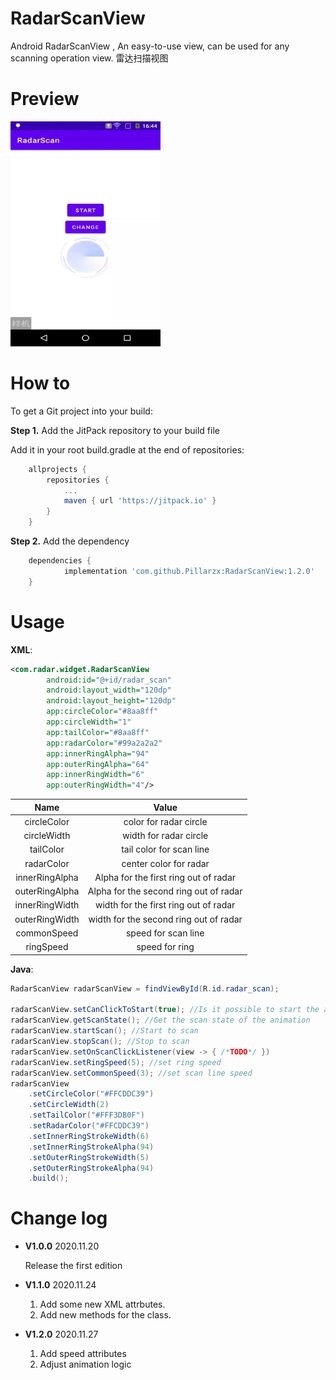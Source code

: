 # RadarScanView
Android RadarScanView , An easy-to-use view, can be used for any scanning operation view.  雷达扫描视图



# Preview

<img src="https://github.com/Pillarzx/RadarScanView/blob/main/img/screen2.gif" width="240" height="360">

# How to

To get a Git project into your build:

**Step 1.** Add the JitPack repository to your build file

Add it in your root build.gradle at the end of repositories:

```groovy
	allprojects {
		repositories {
			...
			maven { url 'https://jitpack.io' }
		}
	}
```

**Step 2.** Add the dependency

```groovy
	dependencies {
	        implementation 'com.github.Pillarzx:RadarScanView:1.2.0'
	}
```



# Usage

**XML**:

```xml
<com.radar.widget.RadarScanView
        android:id="@+id/radar_scan"
        android:layout_width="120dp"
        android:layout_height="120dp"
        app:circleColor="#8aa8ff"  
        app:circleWidth="1"
        app:tailColor="#8aa8ff"
        app:radarColor="#99a2a2a2"
        app:innerRingAlpha="94"
        app:outerRingAlpha="64"
        app:innerRingWidth="6"
        app:outerRingWidth="4"/>
```



|      Name      |                 Value                  |
| :------------: | :------------------------------------: |
|  circleColor   |        color for  radar circle         |
|  circleWidth   |         width for radar circle         |
|   tailColor    |        tail color for scan line        |
|   radarColor   |         center color for radar         |
| innerRingAlpha | Alpha for the first ring out of radar  |
| outerRingAlpha | Alpha for the second ring out of radar |
| innerRingWidth | width for the first ring out of radar  |
| outerRingWidth | width for the second ring out of radar |
|  commonSpeed   |          speed for scan line           |
|   ringSpeed    |             speed for ring             |



**Java**:

```java
RadarScanView radarScanView = findViewById(R.id.radar_scan);

radarScanView.setCanClickToStart(true); //Is it possible to start the animation by clicking the view
radarScanView.getScanState(); //Get the scan state of the animation
radarScanView.startScan(); //Start to scan
radarScanView.stopScan(); //Stop to scan
radarScanView.setOnScanClickListener(view -> { /*TODO*/ })  
radarScanView.setRingSpeed(5); //set ring speed
radarScanView.setCommonSpeed(3); //set scan line speed
radarScanView
    .setCircleColor("#FFCDDC39")
	.setCircleWidth(2)
    .setTailColor("#FFF3DB0F")
    .setRadarColor("#FFCDDC39")
    .setInnerRingStrokeWidth(6)
    .setInnerRingStrokeAlpha(94)
    .setOuterRingStrokeWidth(5)
    .setOuterRingStrokeAlpha(94)
    .build(); 

```



# Change log

- **V1.0.0**  2020.11.20  

  Release the first edition

- **V1.1.0**  2020.11.24

  1. Add some new XML attrbutes.
  2. Add new methods for the class.
  
- **V1.2.0** 2020.11.27

  1. Add speed attributes
  2. Adjust animation logic



